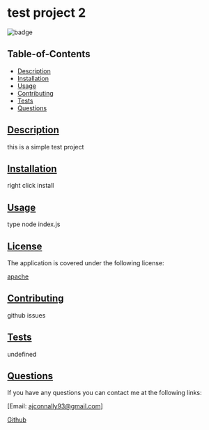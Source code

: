 # test project 2

  
  ![badge](https://img.shields.io/badge/license-apache-blue)
    

  ## Table-of-Contents

  * [Description](#description)
  * [Installation](#installation)
  * [Usage](#usage)
  * [Contributing](#contributing)
  * [Tests](#tests)
  * [Questions](#questions)

  ## [Description](#table-of-contents)

  this is a simple test project

  ## [Installation](#table-of-contents)

  right click install

  ## [Usage](#table-of-contents)

  type node index.js

  
  ## [License](#table-of-contents)
  The application is covered under the following license:
    
  [apache](https://choosealicense.com/licenses/apache)
      
      

  ## [Contributing](#table-of-contents)

  github issues

  ## [Tests](#table-of-contents)

  undefined

  ## [Questions](#table-of-contents)

  If you have any questions you can contact me at the following links:

  [Email: ajconnally93@gmail.com]

  [Github](https://github.com/ajconnally93)
